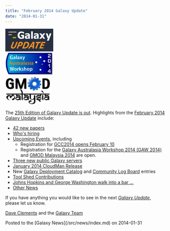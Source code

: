```yaml
---
title: "February 2014 Galaxy Update"
date: "2014-01-31"
---
```


<div class='right'>
<a href='/src/galaxy-updates/2014-02/index.md'><img src="/src/images/logos/GalaxyUpdate200.png" alt="January 2014 Galaxy Update" width=150 /></a>
<br />
<a href='/src/galaxy-updates/2014-02/index.md#galaxy-australasia-workshop-2014-gaw-2014'><img src="/src/images/logos/GAW2014-200.png" alt="Register now for Galaxy Australasia Workshop (GAW 2014)" width="150" /></a><br />
<a href='/src/galaxy-updates/2014-02/index.md#gmod-malaysia-2014'><img src="/src/images/logos/GMODMalaysia120.png" alt="GMOD Malaysia 2014" width="140" /></a>
</div>

The [25th Edition of Galaxy Update is out](/src/galaxy-updates/2014-02/index.md).  Highlights from the [February 2014 Galaxy Update](/src/galaxy-updates/2014-02/index.md) include: 

* [42 new papers](/src/galaxy-updates/2014-02/index.md#new-papers)
* [Who's hiring](/src/galaxy-updates/2014-02/index.md#whos-hiring)
* [Upcoming Events](/src/galaxy-updates/2014-02/index.md#events), including
  * Registration for [GCC2014 opens February 10](/src/galaxy-updates/2014-02/index.md#gcc2014-june-30---july-2-baltimore)
  * Registration for the [Galaxy Australasia Workshop 2014 (GAW 2014)](/src/galaxy-updates/2014-02/index.md#galaxy-australasia-workshop-2014-gaw-2014) and [GMOD Malaysia 2014](/src/galaxy-updates/2014-02/index.md#gmod-malaysia-2014) are open.
* [Three new public Galaxy servers](/src/galaxy-updates/2014-02/index.md#new-public-servers)
* [January 2014 CloudMan Release](/src/galaxy-updates/2014-02/index.md#galaxy-distributions)
* New [Galaxy Deployment Catalog](/src/galaxy-updates/2014-02/index.md#galaxy-community-hubs) and [Community Log Board](/src/galaxy-updates/2014-02/index.md#galaxy-community-hubs) entries
* [Tool Shed Contributions](/src/galaxy-updates/2014-02/index.md#toolshed-contributions) 
* [Johns Hopkins and George Washington walk into a bar ...](/src/galaxy-updates/2014-02/index.md#galaxy-is-now-at-johns-hopkins-and-gwu-and-penn-state)
* [Other News](/src/galaxy-updates/2014-02/index.md#other-news)

If you have anything you would like to see in the next *[Galaxy Update](/src/galaxy-updates/index.md)*, please let us know.

[Dave Clements](/src/people/dave-clements/index.md) and the [Galaxy Team](/src/galaxy-team/index.md)

<div class='newsItemFooter'>Posted to the [Galaxy News](/src/news/index.md) on 2014-01-31 </div>

